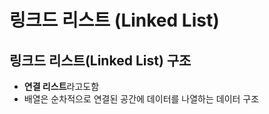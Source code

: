 # 링크드 리스트 (Linked List)

## 링크드 리스트(Linked List) 구조
* **연결 리스트**라고도함
* 배열은 순차적으로 연결된 공간에 데이터를 나열하는 데이터 구조
